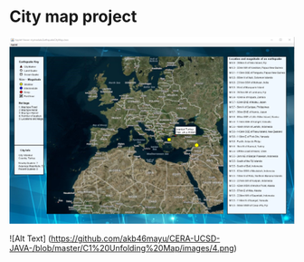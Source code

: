 
# City map project 

![GitHub Logo](images/4.png)


![Alt Text] (https://github.com/akb46mayu/CERA-UCSD-JAVA-/blob/master/C1%20Unfolding%20Map/images/4.png)
